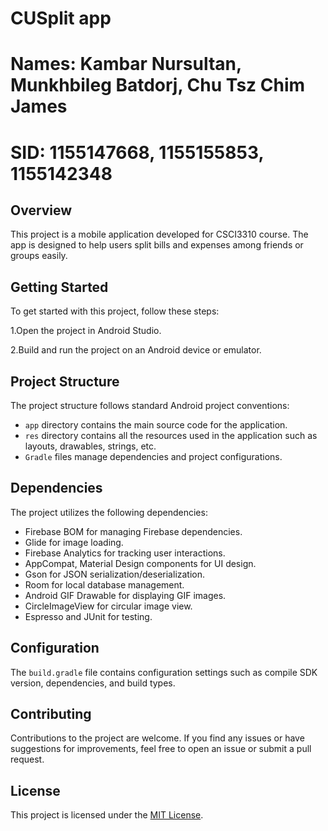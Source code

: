 # CUSplit app
# Names: Kambar Nursultan, Munkhbileg Batdorj, Chu Tsz Chim James
# SID: 1155147668, 1155155853, 1155142348
## Overview

This project is a mobile application developed for CSCI3310 course. The app is designed to help users split bills and expenses among friends or groups easily.

## Getting Started

To get started with this project, follow these steps:

1.Open the project in Android Studio.

2.Build and run the project on an Android device or emulator.

## Project Structure

The project structure follows standard Android project conventions:

- `app` directory contains the main source code for the application.
- `res` directory contains all the resources used in the application such as layouts, drawables, strings, etc.
- `Gradle` files manage dependencies and project configurations.

## Dependencies

The project utilizes the following dependencies:

- Firebase BOM for managing Firebase dependencies.
- Glide for image loading.
- Firebase Analytics for tracking user interactions.
- AppCompat, Material Design components for UI design.
- Gson for JSON serialization/deserialization.
- Room for local database management.
- Android GIF Drawable for displaying GIF images.
- CircleImageView for circular image view.
- Espresso and JUnit for testing.

## Configuration

The `build.gradle` file contains configuration settings such as compile SDK version, dependencies, and build types.

## Contributing

Contributions to the project are welcome. If you find any issues or have suggestions for improvements, feel free to open an issue or submit a pull request.

## License

This project is licensed under the [MIT License](LICENSE).
